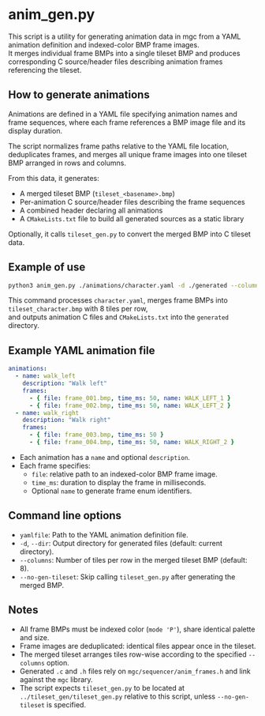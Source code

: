 # anim_gen.py

This script is a utility for generating animation data in mgc from a YAML animation definition and indexed-color BMP frame images.  
It merges individual frame BMPs into a single tileset BMP and produces corresponding C source/header files describing animation frames referencing the tileset.

## How to generate animations

Animations are defined in a YAML file specifying animation names and frame sequences, where each frame references a BMP image file and its display duration.

The script normalizes frame paths relative to the YAML file location, deduplicates frames, and merges all unique frame images into one tileset BMP arranged in rows and columns.

From this data, it generates:
- A merged tileset BMP (`tileset_<basename>.bmp`)
- Per-animation C source/header files describing the frame sequences
- A combined header declaring all animations
- A `CMakeLists.txt` file to build all generated sources as a static library

Optionally, it calls `tileset_gen.py` to convert the merged BMP into C tileset data.

## Example of use

```bash
python3 anim_gen.py ./animations/character.yaml -d ./generated --columns 8
```

This command processes `character.yaml`, merges frame BMPs into `tileset_character.bmp` with 8 tiles per row,  
and outputs animation C files and `CMakeLists.txt` into the `generated` directory.

## Example YAML animation file

```yaml
animations:
  - name: walk_left
    description: "Walk left"
    frames:
      - { file: frame_001.bmp, time_ms: 50, name: WALK_LEFT_1 }
      - { file: frame_002.bmp, time_ms: 50, name: WALK_LEFT_2 }
  - name: walk_right
    description: "Walk right"
    frames:
      - { file: frame_003.bmp, time_ms: 50 }
      - { file: frame_004.bmp, time_ms: 50, name: WALK_RIGHT_2 }
```

- Each animation has a `name` and optional `description`.
- Each frame specifies:
  - `file`: relative path to an indexed-color BMP frame image.
  - `time_ms`: duration to display the frame in milliseconds.
  - Optional `name` to generate frame enum identifiers.

## Command line options

- `yamlfile`: Path to the YAML animation definition file.
- `-d`, `--dir`: Output directory for generated files (default: current directory).
- `--columns`: Number of tiles per row in the merged tileset BMP (default: 8).
- `--no-gen-tileset`: Skip calling `tileset_gen.py` after generating the merged BMP.

## Notes

- All frame BMPs must be indexed color (`mode 'P'`), share identical palette and size.
- Frame images are deduplicated: identical files appear once in the tileset.
- The merged tileset arranges tiles row-wise according to the specified `--columns` option.
- Generated `.c` and `.h` files rely on `mgc/sequencer/anim_frames.h` and link against the `mgc` library.
- The script expects `tileset_gen.py` to be located at `../tileset_gen/tileset_gen.py` relative to this script, unless `--no-gen-tileset` is specified.

